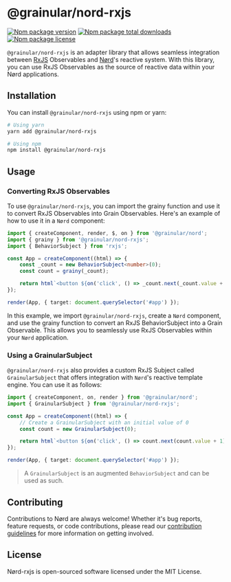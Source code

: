 <!-- @format -->

# @grainular/nord-rxjs

[![Npm package version](https://badgen.net/npm/v/@grainular/nord-rxjs)](https://www.npmjs.com/package/@grainular/nord-rxjs)
[![Npm package total downloads](https://badgen.net/npm/dt/@grainular/nord-rxjs)](https://npmjs.com/package/@grainular/nord-rxjs)
[![Npm package license](https://badgen.net/npm/license/@grainular/nord-rxjs)](https://npmjs.com/package/@grainular/nord-rxjs)

`@grainular/nord-rxjs` is an adapter library that allows seamless integration between [RxJS](https://rxjs.dev) Observables and [Nørd](https://nordjs.dev)'s reactive system. With this library, you can use RxJS Observables as the source of reactive data within your Nørd applications.

## Installation

You can install `@grainular/nord-rxjs` using npm or yarn:

```bash
# Using yarn
yarn add @grainular/nord-rxjs

# Using npm
npm install @grainular/nord-rxjs
```

## Usage

### Converting RxJS Observables

To use `@grainular/nord-rxjs`, you can import the grainy function and use it to convert RxJS Observables into Grain Observables. Here's an example of how to use it in a `Nørd` component:

```ts
import { createComponent, render, $, on } from '@grainular/nord';
import { grainy } from '@grainular/nord-rxjs';
import { BehaviorSubject } from 'rxjs';

const App = createComponent((html) => {
    const _count = new BehaviorSubject<number>(0);
    const count = grainy(_count);

    return html`<button ${on('click', () => _count.next(_count.value + 1))}>${$(count)}</button>`;
});

render(App, { target: document.querySelector('#app') });
```

In this example, we import `@grainular/nord-rxjs`, create a `Nørd` component, and use the grainy function to convert an RxJS BehaviorSubject into a Grain Observable. This allows you to seamlessly use RxJS Observables within your `Nørd` application.

### Using a GrainularSubject

`@grainular/nord-rxjs` also provides a custom RxJS Subject called `GrainularSubject` that offers integration with `Nørd`'s reactive template engine. You can use it as follows:

```ts
import { createComponent, on, render } from '@grainular/nord';
import { GrainularSubject } from '@grainular/nord-rxjs';

const App = createComponent((html) => {
    // Create a GrainularSubject with an initial value of 0
    const count = new GrainularSubject(0);

    return html`<button ${on('click', () => count.next(count.value + 1))}>${count.asGrain()}</button>`;
});

render(App, { target: document.querySelector('#app') });
```

> A `GrainularSubject` is an augmented `BehaviorSubject` and can be used as such.

## Contributing

Contributions to Nørd are always welcome! Whether it's bug reports, feature requests, or code contributions, please read our [contribution guidelines](./contributing.md) for more information on getting involved.

## License

Nørd-rxjs is open-sourced software licensed under the MIT License.
